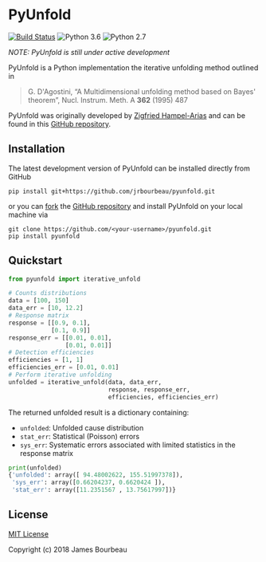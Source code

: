 # PyUnfold

[![Build Status](https://travis-ci.org/jrbourbeau/pyunfold.svg?branch=master)](https://travis-ci.org/jrbourbeau/pyunfold)
![Python 3.6](https://img.shields.io/badge/python-3.6-blue.svg)
![Python 2.7](https://img.shields.io/badge/python-2.7-blue.svg)

_NOTE: PyUnfold is still under active development_

PyUnfold is a Python implementation the iterative unfolding method outlined in

> G. D'Agostini, “A Multidimensional unfolding method based on Bayes' theorem”, Nucl. Instrum. Meth. A **362** (1995) 487

PyUnfold was originally developed by [Zigfried Hampel-Arias](https://github.com/zhampel) and can be found in this [GitHub repository](https://github.com/zhampel/PyUnfold).

## Installation

The latest development version of PyUnfold can be installed directly from GitHub

```
pip install git+https://github.com/jrbourbeau/pyunfold.git
```

or you can [fork](https://guides.github.com/activities/forking/) the [GitHub repository](https://github.com/jrbourbeau/pyunfold) and install PyUnfold on your local machine via

```
git clone https://github.com/<your-username>/pyunfold.git
pip install pyunfold
```

## Quickstart

```python
from pyunfold import iterative_unfold

# Counts distributions
data = [100, 150]
data_err = [10, 12.2]
# Response matrix
response = [[0.9, 0.1],
            [0.1, 0.9]]
response_err = [[0.01, 0.01],
                [0.01, 0.01]]
# Detection efficiencies
efficiencies = [1, 1]
efficiencies_err = [0.01, 0.01]
# Perform iterative unfolding
unfolded = iterative_unfold(data, data_err,
                            response, response_err,
                            efficiencies, efficiencies_err)
```
The returned unfolded result is a dictionary containing:
- `unfolded`: Unfolded cause distribution
- `stat_err`: Statistical (Poisson) errors
- `sys_err`: Systematic errors associated with limited statistics in the response matrix

```python
print(unfolded)             
{'unfolded': array([ 94.48002622, 155.51997378]),
 'sys_err': array([0.66204237, 0.6620424 ]),
 'stat_err': array([11.2351567 , 13.75617997])}
```

## License

[MIT License](LICENSE)

Copyright (c) 2018 James Bourbeau
